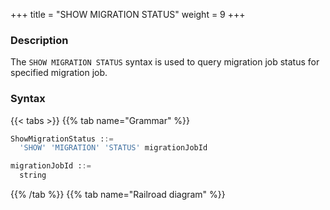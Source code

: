 +++
title = "SHOW MIGRATION STATUS"
weight = 9
+++

### Description

The `SHOW MIGRATION STATUS` syntax is used to query migration job status for specified migration job.

### Syntax

{{< tabs >}}
{{% tab name="Grammar" %}}
```sql
ShowMigrationStatus ::=
  'SHOW' 'MIGRATION' 'STATUS' migrationJobId 

migrationJobId ::=
  string
```
{{% /tab %}}
{{% tab name="Railroad diagram" %}}
<iframe frameborder="0" name="diagram" id="diagram" width="100%" height="100%"></iframe>
{{% /tab %}}
{{< /tabs >}}

### Supplement

- `migrationJobId` needs to be obtained through `SHOW MIGRATION LIST` syntax query

### Return Value Description

| column                         | Description                          |
|--------------------------------|--------------------------------------|
| item                           | migration job sharding serial number |
| data source                    | migration source                     |
| status                         | migration job status                 |
| processed_records_count        | number of processed rows             |
| inventory_finished_percentage  | finished percentage of migration job |
| incremental_idle_seconds       | incremental idle time                |
| error_message                  | error message                        |

### Example

- Query migration job status

```sql
SHOW MIGRATION STATUS 'j010180026753ef0e25d3932d94d1673ba551';
```

```sql
mysql> SHOW MIGRATION STATUS 'j010180026753ef0e25d3932d94d1673ba551';
+------+-------------+--------------------------+--------+-------------------------+-------------------------------+--------------------------+---------------+
| item | data_source | status                   | active | processed_records_count | inventory_finished_percentage | incremental_idle_seconds | error_message |
+------+-------------+--------------------------+--------+-------------------------+-------------------------------+--------------------------+---------------+
| 0    | ds_1        | EXECUTE_INCREMENTAL_TASK | true   | 6                       | 100                           | 25                       |               |
+------+-------------+--------------------------+--------+-------------------------+-------------------------------+--------------------------+---------------+
1 row in set (0.01 sec)
```

### Reserved word

`SHOW`, `MIGRATION`, `STATUS`

### Related links

- [Reserved word](/en/reference/distsql/syntax/reserved-word/)
